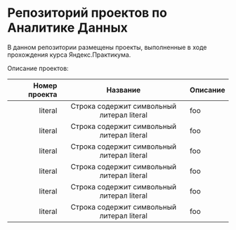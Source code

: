 # Репозиторий проектов по Аналитике Данных

В данном репозитории размещены проекты, выполненные в ходе прохождения курса Яндекс.Практикума.

Описание проектов:

| Номер проекта | Название | Описание|
|----:|:----:|:----------|
| literal | Строка содержит символьный литерал literal | foo |
| literal | Строка содержит символьный литерал literal | foo |
| literal | Строка содержит символьный литерал literal | foo |
| literal | Строка содержит символьный литерал literal | foo |
| literal | Строка содержит символьный литерал literal | foo |
| literal | Строка содержит символьный литерал literal | foo |

